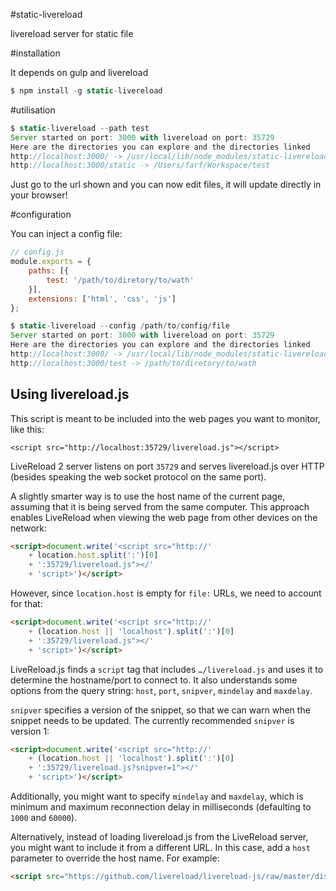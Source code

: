 #static-livereload

livereload server for static file

#installation

It depends on gulp and livereload

``` js
$ npm install -g static-livereload
```

#utilisation

``` js
$ static-livereload --path test
Server started on port: 3000 with livereload on port: 35729
Here are the directories you can explore and the directories linked
http://localhost:3000/ -> /usr/local/lib/node_modules/static-livereload/public
http://localhost:3000/static -> /Users/farf/Workspace/test
```

Just go to the url shown and you can now edit files, it will update directly in your browser!

#configuration

You can inject a config file:

``` js
// config.js
module.exports = {
    paths: [{
        test: '/path/to/diretory/to/wath'
    }],
    extensions: ['html', 'css', 'js']
};
```

``` js
$ static-livereload --config /path/to/config/file
Server started on port: 3000 with livereload on port: 35729
Here are the directories you can explore and the directories linked
http://localhost:3000/ -> /usr/local/lib/node_modules/static-livereload/public
http://localhost:3000/test -> /path/to/diretory/to/wath
```

Using livereload.js
-------------------

This script is meant to be included into the web pages you want to monitor, like this:

    <script src="http://localhost:35729/livereload.js"></script>

LiveReload 2 server listens on port `35729` and serves livereload.js over HTTP (besides speaking the web socket protocol on the same port).

A slightly smarter way is to use the host name of the current page, assuming that it is being served from the same computer. This approach enables LiveReload when viewing the web page from other devices on the network:

```html
<script>document.write('<script src="http://'
    + location.host.split(':')[0]
    + ':35729/livereload.js"></'
    + 'script>')</script>
```


However, since `location.host` is empty for `file:` URLs, we need to account for that:

```html
<script>document.write('<script src="http://'
    + (location.host || 'localhost').split(':')[0]
    + ':35729/livereload.js"></'
    + 'script>')</script>
```


LiveReload.js finds a `script` tag that includes `…/livereload.js` and uses it to determine the hostname/port to connect to. It also understands some options from the query string: `host`, `port`, `snipver`, `mindelay` and `maxdelay`.

`snipver` specifies a version of the snippet, so that we can warn when the snippet needs to be updated. The currently recommended `snipver` is version 1:

```html
<script>document.write('<script src="http://'
    + (location.host || 'localhost').split(':')[0]
    + ':35729/livereload.js?snipver=1"></'
    + 'script>')</script>
```


Additionally, you might want to specify `mindelay` and `maxdelay`, which is minimum and maximum reconnection delay in milliseconds (defaulting to `1000` and `60000`).

Alternatively, instead of loading livereload.js from the LiveReload server, you might want to include it from a different URL. In this case, add a `host` parameter to override the host name. For example:

```html
<script src="https://github.com/livereload/livereload-js/raw/master/dist/livereload.js?host=localhost"></script>
```
